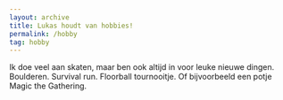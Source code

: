 ```yaml
---
layout: archive
title: Lukas houdt van hobbies!
permalink: /hobby
tag: hobby
---
```


Ik doe veel aan skaten, maar ben ook altijd in voor leuke nieuwe dingen. Boulderen. Survival run. Floorball tournooitje. Of bijvoorbeeld een potje Magic the Gathering.